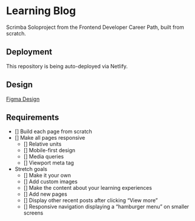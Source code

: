 # Learning Blog
Scrimba Soloproject from the Frontend Developer Career Path, built from scratch.

## Deployment
This repository is being auto-deployed via Netlify.

## Design
[Figma Design](https://www.figma.com/file/hE5klIn1AEQ9XWZWmurs7y/Learning-Journal%2FBlog)

## Requirements
* [] Build each page from scratch 
* [] Make all pages responsive
	* [] Relative units
	* [] Mobile-first design
	* [] Media queries
	* [] Viewport meta tag
* Stretch goals
	* [] Make it your own
	* [] Add custom images
	* [] Make the content about your learning experiences
	* [] Add new pages
	* [] Display other recent posts after clicking “View more”
	* [] Responsive navigation displaying a “hamburger menu” on smaller screens